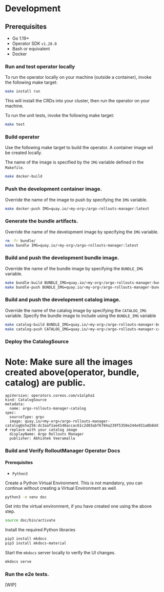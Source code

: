 
# Development

## Prerequisites

 * Go 1.19+
 * Operator SDK `v1.28.0`
 * Bash or equivalent
 * Docker

### Run and test operator locally

To run the operator locally on your machine (outside a container), invoke the following make target:

``` bash
make install run
```

This will install the CRDs into your cluster, then run the operator on your machine.

To run the unit tests, invoke the following make target:

``` bash
make test
```

### Build operator

Use the following make target to build the operator. A container image wil be created locally.

The name of the image is specified by the `IMG` variable defined in the `Makefile`.

``` bash
make docker-build
```

### Push the development container image.

Override the name of the image to push by specifying the `IMG` variable.

``` bash
make docker-push IMG=quay.io/<my-org>/argo-rollouts-manager:latest
```

### Generate the bundle artifacts.

Override the name of the development image by specifying the `IMG` variable.

``` bash
rm -fr bundle/
make bundle IMG=quay.io/<my-org>/argo-rollouts-manager:latest
```

### Build and push the development bundle image.

Override the name of the bundle image by specifying the `BUNDLE_IMG` variable.

``` bash
make bundle-build BUNDLE_IMG=quay.io/<my-org>/argo-rollouts-manager-bundle:latest
make bundle-push BUNDLE_IMG=quay.io/<my-org>/argo-rollouts-manager-bundle:latest
```

### Build and push the development catalog image.

Override the name of the catalog image by specifying the `CATALOG_IMG` variable.
Specify the bundle image to include using the `BUNDLE_IMG` variable

``` bash
make catalog-build BUNDLE_IMG=quay.io/<my-org>/argo-rollouts-manager-bundle:latest CATALOG_IMG=quay.io/<my-org>/argo-rollouts-manager-catalog:latest
make catalog-push CATALOG_IMG=quay.io/<my-org>/argo-rollouts-manager-catalog:latest
```

### Deploy the CatalogSource

# Note: Make sure all the images created above(operator, bundle, catalog) are public.

```
apiVersion: operators.coreos.com/v1alpha1
kind: CatalogSource
metadata:
  name: argo-rollouts-manager-catalog
spec:
  sourceType: grpc
  image: quay.io/<my-org>/argo-rollouts-manager-catalog@sha256:dc3aaf1ae4148accac61c2d03abf6784a239f5350e244e931a0b8d414031adc4 # replace with your catalog image
  displayName: Argo Rollouts Manager
  publisher: Abhishek Veeramalla
```

### Build and Verify RolloutManager Operator Docs

#### Prerequisites

- `Python3`

Create a Python Virtual Environment. This is not mandatory, you can continue without creating a Virtual Environment as well.

```bash
python3 -m venv doc
```

Get into the virtual environment, if you have created one using the above step.

```bash
source doc/bin/activate
```

Install the required Python libraries

```bash
pip3 install mkdocs
pip3 install mkdocs-material
```

Start the `mkdocs` server locally to verify the UI changes.

```bash
mkdocs serve
```

### Run the e2e tests.

[WIP]